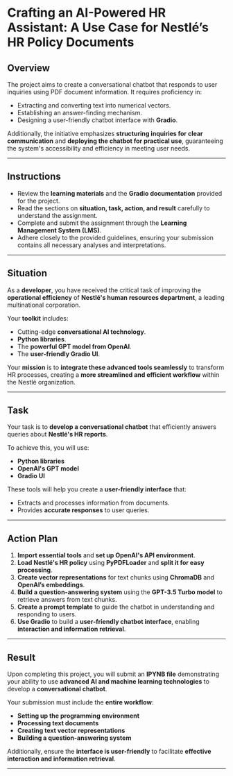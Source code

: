 # **Crafting an AI-Powered HR Assistant: A Use Case for Nestlé’s HR Policy Documents**

## **Overview**
The project aims to create a conversational chatbot that responds to user inquiries using PDF document information. It requires proficiency in:
- Extracting and converting text into numerical vectors.
- Establishing an answer-finding mechanism.
- Designing a user-friendly chatbot interface with **Gradio**.  

Additionally, the initiative emphasizes **structuring inquiries for clear communication** and **deploying the chatbot for practical use**, guaranteeing the system's accessibility and efficiency in meeting user needs.

---

## **Instructions**
- Review the **learning materials** and the **Gradio documentation** provided for the project.
- Read the sections on **situation, task, action, and result** carefully to understand the assignment.
- Complete and submit the assignment through the **Learning Management System (LMS)**.
- Adhere closely to the provided guidelines, ensuring your submission contains all necessary analyses and interpretations.

---

## **Situation**
As a **developer**, you have received the critical task of improving the **operational efficiency** of **Nestlé's human resources department**, a leading multinational corporation.  

Your **toolkit** includes:
- Cutting-edge **conversational AI technology**.
- **Python libraries**.
- The **powerful GPT model from OpenAI**.
- The **user-friendly Gradio UI**.

Your **mission** is to **integrate these advanced tools seamlessly** to transform HR processes, creating a **more streamlined and efficient workflow** within the Nestlé organization.

---

## **Task**
Your task is to **develop a conversational chatbot** that efficiently answers queries about **Nestlé's HR reports**.  

To achieve this, you will use:
- **Python libraries**
- **OpenAI's GPT model**
- **Gradio UI**

These tools will help you create a **user-friendly interface** that:
- Extracts and processes information from documents.
- Provides **accurate responses** to user queries.

---

## **Action Plan**
1. **Import essential tools** and **set up OpenAI's API environment**.
2. **Load Nestlé's HR policy** using **PyPDFLoader** and **split it for easy processing**.
3. **Create vector representations** for text chunks using **ChromaDB** and **OpenAI’s embeddings**.
4. **Build a question-answering system** using the **GPT-3.5 Turbo model** to retrieve answers from text chunks.
5. **Create a prompt template** to guide the chatbot in understanding and responding to users.
6. **Use Gradio** to build a **user-friendly chatbot interface**, enabling **interaction and information retrieval**.

---

## **Result**
Upon completing this project, you will submit an **IPYNB file** demonstrating your ability to use **advanced AI and machine learning technologies** to develop a **conversational chatbot**.  

Your submission must include the **entire workflow**:
- **Setting up the programming environment**
- **Processing text documents**
- **Creating text vector representations**
- **Building a question-answering system**

Additionally, ensure the **interface is user-friendly** to facilitate **effective interaction and information retrieval**.

---

